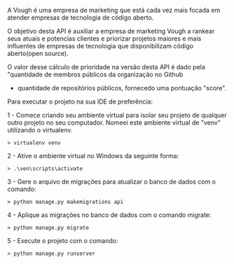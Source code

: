 A Vough é uma empresa de marketing que está cada vez mais focada em atender empresas de tecnologia
de código aberto.

O objetivo desta API é auxiliar a empresa de marketing Vough a rankear seus atuais e potencias clientes e priorizar projetos
maiores e mais influentes de empresas de tecnologia que disponibilizam código aberto(open source).

O valor desse cálculo de prioridade na versão desta API é dado pela "quantidade de membros públicos da organização no Github
+ quantidade de repositórios públicos, fornecedo uma pontuação "score".

Para executar o projeto na sua IDE de preferência:

1 - Comece criando seu ambiente virtual para isolar seu projeto de qualquer outro projeto no seu computador.
Nomeei este ambiente virtual de "venv" utilizando o virtualenv.

```shell script
> virtualenv venv
```

2 - Ative o ambiente virtual no Windows da seguinte forma:

```shell script
> .\ven\scripts\activate
```

3 - Gere o arquivo de migrações para atualizar o banco de dados com o comando:

```shell script
> python manage.py makemigrations api
```

4 - Aplique as migrações no banco de dados com o comando migrate:

```shell script
> python manage.py migrate
```

5 - Execute o projeto com o comando:
```shell script
> python manage.py runserver
```